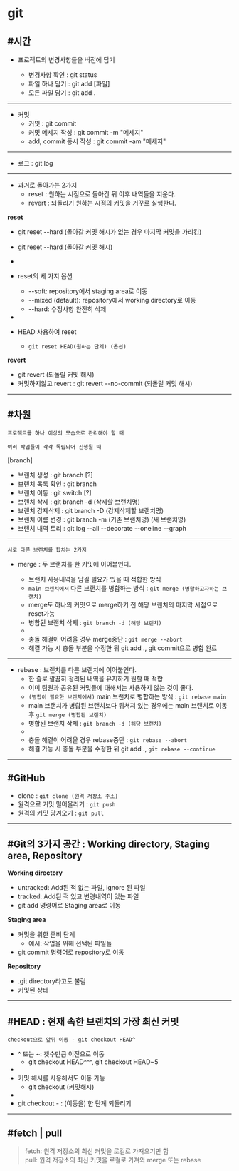 # git

## #시간

- 프로젝트의 변경사항들을 버전에 담기

  - 변경사항 확인 : git status
  - 파일 하나 담기 : git add [파일]
  - 모든 파일 담기 : git add .

<hr />

- 커밋
  - 커밋 : git commit
  - 커밋 메세지 작성 : git commit -m "메세지"
  - add, commit 동시 작성 : git commit -am "메세지"

<hr />

- 로그 : git log

<hr />

- 과거로 돌아가는 2가지
  - reset : 원하는 시점으로 돌아간 뒤 이후 내역들을 지운다.
  - revert : 되돌리기 원하는 시점의 커밋을 거꾸로 실행한다.

**reset**

- git reset --hard (돌아갈 커밋 해시가 없는 경우 마지막 커밋을 가리킴)
- git reset --hard (돌아갈 커밋 해시)
-
- reset의 세 가지 옵션

  - --soft: repository에서 staging area로 이동
  - --mixed (default): repository에서 working directory로 이동
  - --hard: 수정사항 완전히 삭제

-
- HEAD 사용하여 reset
  - `git reset HEAD(원하는 단계) (옵션)`

**revert**

- git revert (되돌릴 커밋 해시)
- 커밋하지않고 revert : git revert --no-commit (되돌릴 커밋 해시)

<hr />

## #차원

`프로젝트를 하나 이상의 모습으로 관리해야 할 때`

`여러 작업들이 각각 독립되어 진행될 때`

[branch]

- 브랜치 생성 : git branch [?]
- 브랜치 목록 확인 : git branch
- 브랜치 이동 : git switch [?]
- 브랜치 삭제 : git branch -d (삭제할 브랜치명)
- 브랜치 강제삭제 : git branch -D (강제삭제할 브랜치명)
- 브랜치 이름 변경 : git branch -m (기존 브랜치명) (새 브랜치명)
- 브랜치 내역 트리 : git log --all --decorate --oneline --graph

<hr />

`서로 다른 브랜치를 합치는 2가지`

- merge : 두 브랜치를 한 커밋에 이어붙인다.

  - 브랜치 사용내역을 남길 필요가 있을 때 적합한 방식
  - `main 브랜치에서` 다른 브랜치를 병합하는 방식 : `git merge (병합하고자하는 브랜치)`
  - merge도 하나의 커밋으로 merge하기 전 해당 브랜치의 마지막 시점으로 reset가능
  - 병합된 브랜치 삭제 : `git branch -d (해당 브랜치)`
  -
  - 충돌 해결이 어려울 경우 merge중단 : `git merge --abort`
  - 해결 가능 시 충돌 부분을 수정한 뒤 git add ., git commit으로 병합 완료

<hr />

- rebase : 브랜치를 다른 브랜치에 이어붙인다.
  - 한 줄로 깔끔히 정리된 내역을 유지하기 원할 때 적합
  - 이미 팀원과 공유된 커밋들에 대해서는 사용하지 않는 것이 좋다.
  - `(병합이 필요한 브랜치에서)` main 브랜치로 병합하는 방식 : `git rebase main`
  - main 브랜치가 병합된 브랜치보다 뒤쳐져 있는 경우에는 main 브랜치로 이동 후 `git merge (병합된 브랜치)`
  - 병합된 브랜치 삭제 : `git branch -d (해당 브랜치)`
  -
  - 충돌 해결이 어려울 경우 rebase중단 : `git rebase --abort`
  - 해결 가능 시 충돌 부분을 수정한 뒤 git add ., `git rebase --continue`

<hr />

## #GitHub

- clone : `git clone (원격 저장소 주소)`
- 원격으로 커밋 밀어올리기 : `git push`
- 원격의 커밋 당겨오기 : `git pull`

<hr />

## #Git의 3가지 공간 : Working directory, Staging area, Repository

**Working directory**

- untracked: Add된 적 없는 파일, ignore 된 파일
- tracked: Add된 적 있고 변경내역이 있는 파일
- git add 명령어로 Staging area로 이동

**Staging area**

- 커밋을 위한 준비 단계
  - 예시: 작업을 위해 선택된 파일들
- git commit 명령어로 repository로 이동

**Repository**

- .git directory라고도 불림
- 커밋된 상태

<hr />

## #HEAD : 현재 속한 브랜치의 가장 최신 커밋

`checkout으로 앞뒤 이동 - git checkout HEAD^`

- ^ 또는 ~: 갯수만큼 이전으로 이동
  - git checkout HEAD^^^, git checkout HEAD~5
-
- 커밋 해시를 사용해서도 이동 가능
  - git checkout (커밋해시)
-
- git checkout - : (이동을) 한 단계 되돌리기

<hr />

## #fetch | pull

> fetch: 원격 저장소의 최신 커밋을 로컬로 가져오기만 함  
> pull: 원격 저장소의 최신 커밋을 로컬로 가져와 merge 또는 rebase
